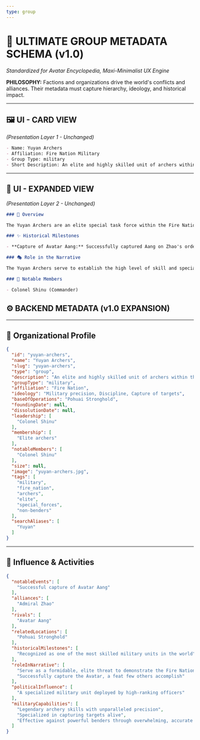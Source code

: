 ```yaml
---
type: group
---
```


# 🏰 ULTIMATE GROUP METADATA SCHEMA (v1.0)

*Standardized for Avatar Encyclopedia, Maxi-Minimalist UX Engine*

**PHILOSOPHY:** Factions and organizations drive the world's conflicts and alliances. Their metadata must capture hierarchy, ideology, and historical impact.

---

## 🖼️ UI - CARD VIEW
*(Presentation Layer 1 - Unchanged)*

```md
- Name: Yuyan Archers
- Affiliation: Fire Nation Military
- Group Type: military
- Short Description: An elite and highly skilled unit of archers within the Fire Nation Army, renowned for their incredible precision and ability to capture targets without killing them.
```

---

## 📖 UI - EXPANDED VIEW
*(Presentation Layer 2 - Unchanged)*

```md
### 📖 Overview

The Yuyan Archers are an elite special task force within the Fire Nation Army. Commanded by Colonel Shinu, they are legendary for their unparalleled skill in archery. Admiral Zhao claimed they were capable of pinning a fly to a tree from one hundred yards away without killing it, a testament to their precision and discipline. Their primary role is to capture high-value targets, and they were deployed by Zhao to capture Avatar Aang.

### ✨ Historical Milestones

- **Capture of Avatar Aang:** Successfully captured Aang on Zhao's orders, demonstrating their formidable skill by overwhelming him, though he later escaped with the help of the Blue Spirit.

### 🎭 Role in the Narrative

The Yuyan Archers serve to establish the high level of skill and specialization within the Fire Nation military. Their successful capture of a fully alert Avatar Aang demonstrates that even powerful benders are vulnerable to highly skilled non-benders, raising the stakes of the conflict. Their appearance is brief but memorable, showcasing them as one of the most elite forces in the world.

### 🌟 Notable Members

- Colonel Shinu (Commander)

```


## ⚙️ BACKEND METADATA (v1.0 EXPANSION)

---

## 🧮 Organizational Profile

```json
{
  "id": "yuyan-archers",
  "name": "Yuyan Archers",
  "slug": "yuyan-archers",
  "type": "group",
  "description": "An elite and highly skilled unit of archers within the Fire Nation Army, renowned for their incredible precision. They are capable of pinning a fly to a tree from one hundred yards away without killing it.",
  "groupType": "military",
  "affiliation": "Fire Nation",
  "ideology": "Military precision, Discipline, Capture of targets",
  "baseOfOperations": "Pohuai Stronghold",
  "foundingDate": null,
  "dissolutionDate": null,
  "leadership": [
    "Colonel Shinu"
  ],
  "membership": [
    "Elite archers"
  ],
  "notableMembers": [
    "Colonel Shinu"
  ],
  "size": null,
  "image": "yuyan-archers.jpg",
  "tags": [
    "military",
    "fire_nation",
    "archers",
    "elite",
    "special_forces",
    "non-benders"
  ],
  "searchAliases": [
    "Yuyan"
  ]
}
```

---

## 📜 Influence & Activities

```json
{
  "notableEvents": [
    "Successful capture of Avatar Aang"
  ],
  "alliances": [
    "Admiral Zhao"
  ],
  "rivals": [
    "Avatar Aang"
  ],
  "relatedLocations": [
    "Pohuai Stronghold"
  ],
  "historicalMilestones": [
    "Recognized as one of the most skilled military units in the world"
  ],
  "roleInNarrative": [
    "Serve as a formidable, elite threat to demonstrate the Fire Nation's power",
    "Successfully capture the Avatar, a feat few others accomplish"
  ],
  "politicalInfluence": [
    "A specialized military unit deployed by high-ranking officers"
  ],
  "militaryCapabilities": [
    "Legendary archery skills with unparalleled precision",
    "Specialized in capturing targets alive",
    "Effective against powerful benders through overwhelming, accurate projectile fire"
  ]
}
``` 